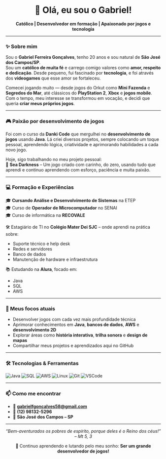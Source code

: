 <h1 align="center">👋 Olá, eu sou o Gabriel!</h1>

<p align="center">
  <strong>Católico | Desenvolvedor em formação | Apaixonado por jogos e tecnologia</strong>
</p>

---

### ✨ Sobre mim

Sou o **Gabriel Ferreira Gonçalves**, tenho 20 anos e sou natural de **São José dos Campos/SP**.  
Sou um **católico de muita fé** e carrego comigo valores como **amor, respeito e dedicação**. Desde pequeno, fui fascinado por **tecnologia**, e foi através dos **videogames** que esse amor se fortaleceu.

Comecei jogando muito — desde jogos do Orkut como **Mini Fazenda** e **Segredos do Mar**, até clássicos do **PlayStation 2**, **Xbox** e **jogos mobile**. Com o tempo, meu interesse se transformou em vocação, e decidi que queria **criar meus próprios jogos**.

---

### 🎮 Paixão por desenvolvimento de jogos

Foi com o curso da **Danki Code** que mergulhei no **desenvolvimento de jogos** usando **Java**. Lá criei diversos projetos, sempre colocando um toque pessoal, aprendendo lógica, criatividade e aprimorando habilidades a cada novo jogo.

Hoje, sigo trabalhando no meu projeto pessoal:  
🔷 **Sea Darkness** – Um jogo criado com carinho, do zero, usando tudo que aprendi e continuo aprendendo com esforço, paciência e muita paixão.

---

### 💻 Formação e Experiências

🎓 **Cursando Análise e Desenvolvimento de Sistemas** na ETEP  
🎓 Curso de **Operador de Microcomputador** no SENAI  
🎓 Curso de informática na **RECOVALE**

🛠️ Estagiário de TI no **Colégio Mater Dei SJC** – onde aprendi na prática sobre:
- Suporte técnico e help desk
- Redes e servidores
- Banco de dados
- Manutenção de hardware e infraestrutura

📚 Estudando na **Alura**, focado em:
- Java
- SQL
- AWS

---

### 🚀 Meus focos atuais

- Desenvolver jogos com cada vez mais profundidade técnica
- Aprimorar conhecimentos em **Java**, **bancos de dados**, **AWS** e **desenvolvimento 2D**
- Explorar áreas como **história interativa**, **trilha sonora** e **design de mapas**
- Compartilhar meus projetos e aprendizados aqui no GitHub

---

### 🛠️ Tecnologias & Ferramentas

![Java](https://img.shields.io/badge/Java-ED8B00?style=flat&logo=java&logoColor=white)
![SQL](https://img.shields.io/badge/SQL-4479A1?style=flat&logo=postgresql&logoColor=white)
![AWS](https://img.shields.io/badge/AWS-232F3E?style=flat&logo=amazon-aws&logoColor=white)
![Linux](https://img.shields.io/badge/Linux-FCC624?style=flat&logo=linux&logoColor=black)
![Git](https://img.shields.io/badge/Git-F05032?style=flat&logo=git&logoColor=white)
![VSCode](https://img.shields.io/badge/VS_Code-007ACC?style=flat&logo=visual-studio-code&logoColor=white)

---

### 📫 Como me encontrar

- 📧 **gabrielfgoncalves58@gmail.com**
- 📱 **(12) 98132-5296**
- 🏡 **São José dos Campos – SP**

---

<p align="center">
  <em>“Bem-aventurados os pobres de espírito, porque deles é o Reino dos céus!” – Mt 5, 3</em>  
</p>

<p align="center">
  🌱 Continuo aprendendo e lutando pelo meu sonho:  
  <strong>Ser um grande desenvolvedor de jogos!</strong>
</p>
